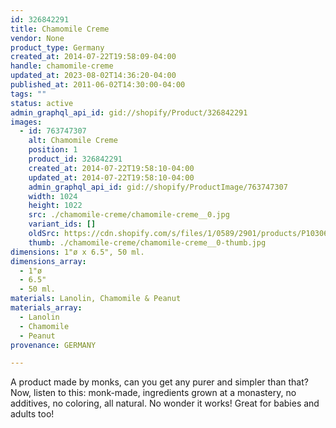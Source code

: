 ```yaml
---
id: 326842291
title: Chamomile Creme
vendor: None
product_type: Germany
created_at: 2014-07-22T19:58:09-04:00
handle: chamomile-creme
updated_at: 2023-08-02T14:36:20-04:00
published_at: 2011-06-02T14:30:00-04:00
tags: ""
status: active
admin_graphql_api_id: gid://shopify/Product/326842291
images:
  - id: 763747307
    alt: Chamomile Creme
    position: 1
    product_id: 326842291
    created_at: 2014-07-22T19:58:10-04:00
    updated_at: 2014-07-22T19:58:10-04:00
    admin_graphql_api_id: gid://shopify/ProductImage/763747307
    width: 1024
    height: 1022
    src: ./chamomile-creme/chamomile-creme__0.jpg
    variant_ids: []
    oldSrc: https://cdn.shopify.com/s/files/1/0589/2901/products/P1030630.jpeg?v=1406073490
    thumb: ./chamomile-creme/chamomile-creme__0-thumb.jpg
dimensions: 1"ø x 6.5", 50 ml.
dimensions_array:
  - 1"ø
  - 6.5"
  - 50 ml.
materials: Lanolin, Chamomile & Peanut
materials_array:
  - Lanolin
  - Chamomile
  - Peanut
provenance: GERMANY

---
```


A product made by monks, can you get any purer and simpler than that? Now, listen to this: monk\-made, ingredients grown at a monastery, no additives, no coloring, all natural. No wonder it works! Great for babies and adults too!